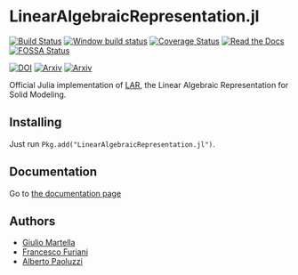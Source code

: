 # LinearAlgebraicRepresentation.jl
[![Build Status](https://travis-ci.org/cvdlab/LinearAlgebraicRepresentation.jl.svg?branch=julia-0.6)](https://travis-ci.org/cvdlab/LinearAlgebraicRepresentation.jl)
[![Window build status](https://ci.appveyor.com/api/projects/status/6hjh8qx2u4asr73a/branch/julia-0.6?svg=true)](https://ci.appveyor.com/project/furio/linearalgebraicrepresentation-jl/branch/julia-0.6)
[![Coverage Status](https://coveralls.io/repos/github/cvdlab/LinearAlgebraicRepresentation.jl/badge.svg?branch=julia-0.6)](https://coveralls.io/github/cvdlab/LinearAlgebraicRepresentation.jl?branch=julia-0.6)
[![Read the Docs](https://img.shields.io/readthedocs/pip.svg)](https://cvdlab.github.io/LinearAlgebraicRepresentation.jl/)
[![FOSSA Status](https://app.fossa.io/api/projects/git%2Bgithub.com%2Fcvdlab%2FLinearAlgebraicRepresentation.jl.svg?type=shield)](https://app.fossa.io/projects/git%2Bgithub.com%2Fcvdlab%2FLinearAlgebraicRepresentation.jl?ref=badge_shield)

[![DOI](https://zenodo.org/badge/doi/10.1016/j.cad.2013.08.044.svg)](http://dx.doi.org/10.1016/j.cad.2013.08.044)
[![Arxiv](http://img.shields.io/badge/Arxiv-1704.00142-b31b1b.svg)](https://arxiv.org/abs/1704.00142)
[![Arxiv](http://img.shields.io/badge/Arxiv-1710.07819-b31b1b.svg)](https://arxiv.org/abs/1710.07819)


Official Julia implementation of [LAR](http://dx.doi.org/10.1016/j.cad.2013.08.044), the Linear Algebraic Representation for Solid Modeling.

## Installing

Just run `Pkg.add("LinearAlgebraicRepresentation.jl")`.

## Documentation

Go to [the documentation page](https://cvdlab.github.io/LinearAlgebraicRepresentation.jl/)

## Authors
* [Giulio Martella](https://github.com/giuliom95)
* [Francesco Furiani](https://github.com/furio)
* [Alberto Paoluzzi](https://github.com/apaoluzzi)
